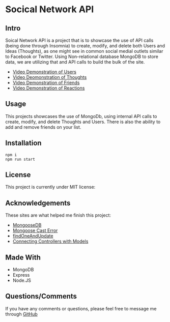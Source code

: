 # Socical Network API

## Intro 
Soical Network API is a project that is to showcase the use of API calls (being done through Insomnia) to create, modify, and delete both Users and Ideas (Thoughts), as one might see in common social medial outlets similar to Facebook or Twitter. Using Non-relational database MongoDB to store data, we are utilizing that and API calls to build the bulk of the site. 

- [Video Demonstration of Users](https://www.screencast.com/t/yfinLYN9)
- [Video Deomonstration of Thoughts](https://www.screencast.com/t/w5pViNKcp)
- [Video Demonstration of Friends](https://www.screencast.com/t/MZw67ZZm)
- [Video Demonstration of Reactions]()

## Usage
This projects showcases the use of MongoDb, using internal API calls to create, modify, and delete Thoughts and Users. There is also the ability to add and remove friends on your list. 

## Installation
```
npm i 
npm run start
```

## License
This project is currently under MIT license:


## Acknowledgements
These sites are what helped me finish this project:
- [MongooseDB](https://mongoosejs.com/docs/)
- [Mongoose Cast Error](https://stackoverflow.com/questions/17223517/mongoose-casterror-cast-to-objectid-failed-for-value-object-object-at-path)
- [findOneAndUpdate](https://www.geeksforgeeks.org/mongodb-db-collection-findoneandupdate-method/)
- [Connecting Controllers with Models](https://livebook.manning.com/book/get-programming-with-node-js/chapter-15/)

## Made With
- MongoDB
- Express
- Node.JS

## Questions/Comments
If you have any comments or questions, please feel free to message me through [GitHub](https://github.com/cpastorelli)